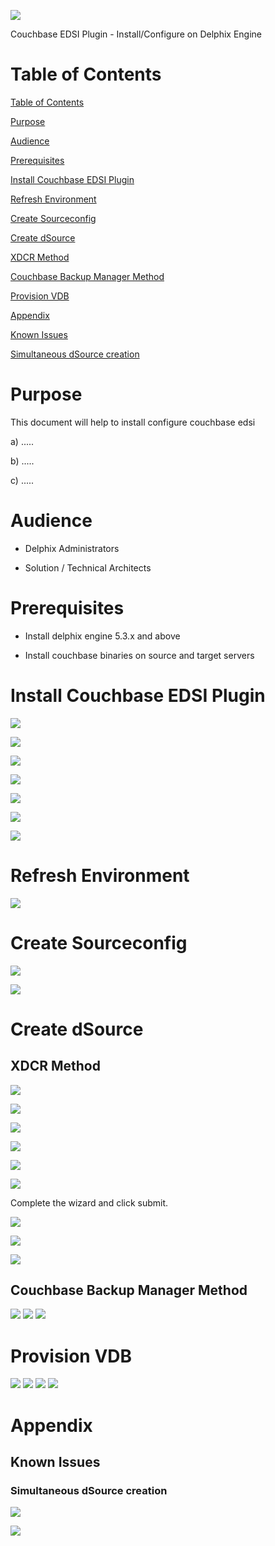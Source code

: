 ![](images/image1.png)





Couchbase EDSI Plugin - Install/Configure on Delphix Engine




Table of Contents
=================

[Table of Contents](#table-of-contents)

[Purpose](#purpose)

[Audience](#audience)

[Prerequisites](#prerequisites)

[Install Couchbase EDSI Plugin](#install-couchbase-edsi-plugin)

[Refresh Environment](#refresh-environment)

[Create Sourceconfig](#create-sourceconfig)

[Create dSource](#create-dsource)

[XDCR Method](#xdcr-method)

[Couchbase Backup Manager Method](#couchbase-backup-manager-method)

[Provision VDB](#provision-vdb)

[Appendix](#appendix)

[Known Issues](#known-issues)

[Simultaneous dSource creation](#simultaneous-dsource-creation)
 

Purpose
=======

This document will help to install configure couchbase edsi

a)  .....

b)  .....

c)  .....

Audience
========

-   Delphix Administrators

-   Solution / Technical Architects

Prerequisites
=============

-   Install delphix engine 5.3.x and above

-   Install couchbase binaries on source and target servers

Install Couchbase EDSI Plugin
=============================

![](images/image2.png)

![](images/image3.png)

![](images/image4.png)

![](images/image5.png)

![](images/image6.png)

![](images/image7.png)

![](images/image8.png)

Refresh Environment
===================

![](images/image9.png)

Create Sourceconfig
===================

![](images/image10.png)

![](images/image11.png)

Create dSource
==============

 XDCR Method
-----------

![](images/image12.png)

![](images/image13.png)

![](images/image14.png)

![](images/image15.png)

![](images/image16.png)

![](images/image17.png)

Complete the wizard and click submit.

![](images/image18.png)

![](images/image19.png)

![](images/image20.png)

 Couchbase Backup Manager Method 
-------------------------------

![](images/image21.png)
![](images/image22.png)
![](images/image23.png)

Provision VDB
=============

![](images/image24.png)
![](images/image25.png)
![](images/image26.png)
![](images/image27.png)


Appendix
========

Known Issues
------------

### Simultaneous dSource creation

![](images/image28.png)

![](images/image29.png)
